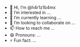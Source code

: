 - 👋 Hi, I’m @h4r1z1b4mx
- 👀 I’m interested in ...
- 🌱 I’m currently learning ...
- 💞️ I’m looking to collaborate on ...
- 📫 How to reach me ...
- 😄 Pronouns: ...
- ⚡ Fun fact: ...

<!---
h4r1z1b4mx/h4r1z1b4mx is a ✨ special ✨ repository because its `README.md` (this file) appears on your GitHub profile.
You can click the Preview link to take a look at your changes.
--->
